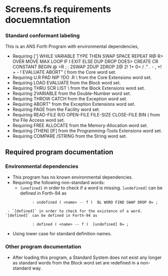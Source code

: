 # Screens.fs requirements docuemntation

### Standard conformant labeling

This is an ANS Forth Program with environmental dependencies, 

- Requiring ['] WHILE VARIABLE TYPE THEN SWAP SPACE REPEAT R@ R> OVER MOVE MAX LOOP IF I EXIT ELSE DUP DROP DOES> CREATE CR CONSTANT BEGIN @ >R ; : 2SWAP 2DUP 2DROP 2@ 2! 1+ 0= / ." . - , +! + - ! EVALUATE ABORT" ( from the Core word set.
- Requiring U.R PAD NIP ?DO .R \ from the Core Extensions word set.
- Requiring LOAD EVALUATE from the Block word set.
- Requiring THRU SCR LIST \ from the Block Extensions word set.
- Requiring 2VARIABLE from the Double-Number word set.
- Requiring THROW CATCH from the Exception word set.
- Requiring ABORT" from the Exception Extensions word set.
- Requiring PAGE from the Facility word set.
- Requiring READ-FILE R/O OPEN-FILE FILE-SIZE CLOSE-FILE BIN ( from the File Access word set.
- Requiring FREE ALLOCATE from the Memory-Allocation word set.
- Requiring [THEN] [IF] from the Programming-Tools Extensions word set.
- Requiring COMPARE /STRING from the String word set.

## Required program documentation

### Environmental dependencies
- This program has no known environmental dependencies.
- Requiring the following non-standard words:
     - `[unefined]` in order to check if a word is missing. `[undefined]` can be defined in Forth-94 as

```forth
            : undefined ( <name> -- f )  BL WORD FIND SWAP DROP 0= ;
```

     - `[defined]` in order to check for the existence of a word. `[defined]` can be defined in Forth-94 as

```forth
            : defined ( <name> -- f )  [undefined] 0= ;
```

- Using lower case for standard definition names.

### Other program documentation 

- After loading this program, a Standard System does not exist any longer as standard words from the Block word set are redefined in a non-standard way.

